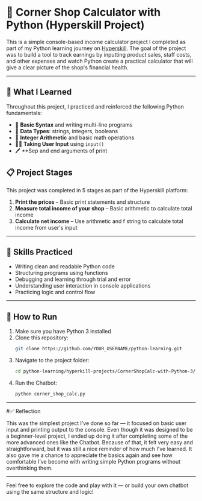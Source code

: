 # 🤑 Corner Shop Calculator with Python (Hyperskill Project)

This is a simple console-based income calculator project I completed as part of my Python learning journey on [Hyperskill](https://hyperskill.org). The goal of the project was to build a tool to track earnings by inputting product sales, staff costs, and other expenses and watch Python create a practical calculator that will give a clear picture of the shop's financial health.

---

## 🧠 What I Learned

Throughout this project, I practiced and reinforced the following Python fundamentals:

- 📜 **Basic Syntax** and writing multi-line programs
- 🔢 **Data Types**: strings, integers, booleans
- 🧮 **Integer Arithmetic** and basic math operations
- 🧑‍💻 **Taking User Input** using `input()`
- 🖊️ **Sep and end arguments of print

## 📋 Project Stages

This project was completed in 5 stages as part of the Hyperskill platform:

1. **Print the prices** – Basic print statements and structure
2. **Measure total income of your shop** – Basic arithmetic to calculate total income
3. **Calculate net income** – Use arithmetic and f string to calculate total income from user's input
---

## 🎯 Skills Practiced

- Writing clean and readable Python code
- Structuring programs using functions
- Debugging and learning through trial and error
- Understanding user interaction in console applications
- Practicing logic and control flow
---

## 🚀 How to Run

1. Make sure you have Python 3 installed
2. Clone this repository:
   ```bash
   git clone https://github.com/YOUR_USERNAME/python-learning.git
3. Navigate to the project folder:
   ```bash
   cd python-learning/hyperkill-projects/CornerShopCalc-with-Python-3/
4. Run the Chatbot:
   ```bash
   python corner_shop_calc.py
---

#✅ Reflection

This was the simplest project I’ve done so far — it focused on basic user input and printing output to the console. Even though it was designed to be a beginner-level project, I ended up doing it after completing some of the more advanced ones like the Chatbot.
Because of that, it felt very easy and straightforward, but it was still a nice reminder of how much I've learned. It also gave me a chance to appreciate the basics again and see how comfortable I’ve become with writing simple Python programs without overthinking them.

---
Feel free to explore the code and play with it — or build your own chatbot using the same structure and logic!

